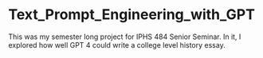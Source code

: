 # Text_Prompt_Engineering_with_GPT
This was my semester long project for IPHS 484 Senior Seminar. In it, I explored how well GPT 4 could write a college level history essay. 
